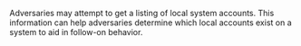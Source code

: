Adversaries may attempt to get a listing of local system accounts. This information can help adversaries determine which local accounts exist on a system to aid in follow-on behavior.